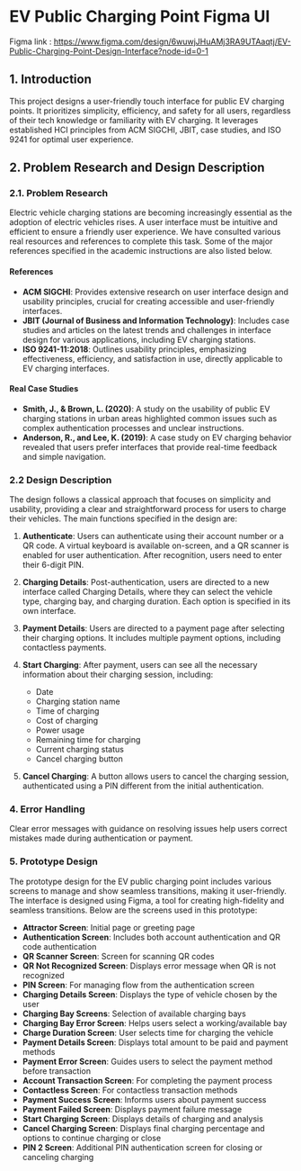 # EV Public Charging Point Figma UI
Figma link : https://www.figma.com/design/6wuwjJHuAMj3RA9UTAaqtj/EV-Public-Charging-Point-Design-Interface?node-id=0-1

## 1. Introduction
This project designs a user-friendly touch interface for public EV charging points. It prioritizes simplicity, efficiency, and safety for all users, regardless of their tech knowledge or familiarity with EV charging. It leverages established HCI principles from ACM SIGCHI, JBIT, case studies, and ISO 9241 for optimal user experience.

## 2. Problem Research and Design Description

### 2.1. Problem Research
Electric vehicle charging stations are becoming increasingly essential as the adoption of electric vehicles rises. A user interface must be intuitive and efficient to ensure a friendly user experience. We have consulted various real resources and references to complete this task. Some of the major references specified in the academic instructions are also listed below.

#### References
- **ACM SIGCHI**: Provides extensive research on user interface design and usability principles, crucial for creating accessible and user-friendly interfaces.
- **JBIT (Journal of Business and Information Technology)**: Includes case studies and articles on the latest trends and challenges in interface design for various applications, including EV charging stations.
- **ISO 9241-11:2018**: Outlines usability principles, emphasizing effectiveness, efficiency, and satisfaction in use, directly applicable to EV charging interfaces.

#### Real Case Studies
- **Smith, J., & Brown, L. (2020)**: A study on the usability of public EV charging stations in urban areas highlighted common issues such as complex authentication processes and unclear instructions.
- **Anderson, R., and Lee, K. (2019)**: A case study on EV charging behavior revealed that users prefer interfaces that provide real-time feedback and simple navigation.

### 2.2 Design Description
The design follows a classical approach that focuses on simplicity and usability, providing a clear and straightforward process for users to charge their vehicles. The main functions specified in the design are:

1. **Authenticate**: Users can authenticate using their account number or a QR code. A virtual keyboard is available on-screen, and a QR scanner is enabled for user authentication. After recognition, users need to enter their 6-digit PIN.

2. **Charging Details**: Post-authentication, users are directed to a new interface called Charging Details, where they can select the vehicle type, charging bay, and charging duration. Each option is specified in its own interface.

3. **Payment Details**: Users are directed to a payment page after selecting their charging options. It includes multiple payment options, including contactless payments.

4. **Start Charging**: After payment, users can see all the necessary information about their charging session, including:
   - Date
   - Charging station name
   - Time of charging
   - Cost of charging
   - Power usage
   - Remaining time for charging
   - Current charging status
   - Cancel charging button

5. **Cancel Charging**: A button allows users to cancel the charging session, authenticated using a PIN different from the initial authentication.

### 4. Error Handling
Clear error messages with guidance on resolving issues help users correct mistakes made during authentication or payment.

### 5. Prototype Design
The prototype design for the EV public charging point includes various screens to manage and show seamless transitions, making it user-friendly. The interface is designed using Figma, a tool for creating high-fidelity and seamless transitions. Below are the screens used in this prototype:

- **Attractor Screen**: Initial page or greeting page
- **Authentication Screen**: Includes both account authentication and QR code authentication
- **QR Scanner Screen**: Screen for scanning QR codes
- **QR Not Recognized Screen**: Displays error message when QR is not recognized
- **PIN Screen**: For managing flow from the authentication screen
- **Charging Details Screen**: Displays the type of vehicle chosen by the user
- **Charging Bay Screens**: Selection of available charging bays
- **Charging Bay Error Screen**: Helps users select a working/available bay
- **Charge Duration Screen**: User selects time for charging the vehicle
- **Payment Details Screen**: Displays total amount to be paid and payment methods
- **Payment Error Screen**: Guides users to select the payment method before transaction
- **Account Transaction Screen**: For completing the payment process
- **Contactless Screen**: For contactless transaction methods
- **Payment Success Screen**: Informs users about payment success
- **Payment Failed Screen**: Displays payment failure message
- **Start Charging Screen**: Displays details of charging and analysis
- **Cancel Charging Screen**: Displays final charging percentage and options to continue charging or close
- **PIN 2 Screen**: Additional PIN authentication screen for closing or canceling charging

